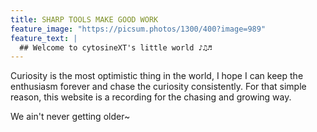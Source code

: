 ```yaml
---
title: SHARP TOOLS MAKE GOOD WORK
feature_image: "https://picsum.photos/1300/400?image=989"
feature_text: |
  ## Welcome to cytosineXT's little world ♪♫♬
---
```


Curiosity is the most optimistic thing in the world, I hope I can keep the enthusiasm forever and chase the curiosity consistently. For that simple reason, this website is a recording for the chasing and growing way. 

We ain't never getting older~
